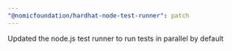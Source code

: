 ```yaml
---
"@nomicfoundation/hardhat-node-test-runner": patch
---
```


Updated the node.js test runner to run tests in parallel by default
